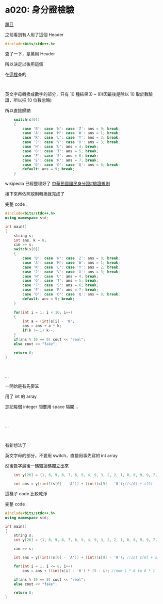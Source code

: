 # a020: 身分證檢驗

[題目](https://zerojudge.tw/ShowProblem?problemid=a020)

之前看到有人用了這個 Header
~~~cpp 
#include<bits/stdc++.h>
~~~
查了一下，是萬用 Header

所以決定以後用這個

在[這裡](https://www.itread01.com/content/1547093362.html)查的

<br>

英文字母轉換成數字的部分，只有 10 種結果(0 ~ 9)(因最後是除以 10 取於數驗證，所以把 10 位數忽略)

所以直接歸納
~~~cpp
    switch(s[0])
    {
        case 'B': case 'N': case 'Z': ans = 0; break;
        case 'A': case 'M': case 'W': ans = 1; break;
        case 'K': case 'L': case 'Y': ans = 2; break;
        case 'J': case 'V': case 'X': ans = 3; break;
        case 'H': case 'U': ans = 4; break;
        case 'G': case 'T': ans = 5; break;
        case 'F': case 'S': ans = 6; break;
        case 'E': case 'R': ans = 7; break;
        case 'D': case 'O': case 'Q': ans = 8; break;
        default: ans = 9; break;
    }
~~~
wikipedia 已經整理好了
[中華民國國民身分證#驗證規則](https://zh.wikipedia.org/wiki/%E4%B8%AD%E8%8F%AF%E6%B0%91%E5%9C%8B%E5%9C%8B%E6%B0%91%E8%BA%AB%E5%88%86%E8%AD%89#%E9%A9%97%E8%AD%89%E8%A6%8F%E5%89%87)

接下來再依照規則轉換就完成了

完整 code：
~~~cpp
#include<bits/stdc++.h>
using namespace std;

int main()
{
    string s;
    int ans, k = 8;
    cin >> s;
    switch(s[0])
    {
        case 'B': case 'N': case 'Z': ans = 0; break;
        case 'A': case 'M': case 'W': ans = 1; break;
        case 'K': case 'L': case 'Y': ans = 2; break;
        case 'J': case 'V': case 'X': ans = 3; break;
        case 'H': case 'U': ans = 4; break;
        case 'G': case 'T': ans = 5; break;
        case 'F': case 'S': ans = 6; break;
        case 'E': case 'R': ans = 7; break;
        case 'D': case 'O': case 'Q': ans = 8; break;
        default: ans = 9; break;
    }
    
    for(int i = 1; i < 10; i++)
    {
        int a = (int)s[i] - '0';
        ans = ans + a * k;
        if(k != 1) k--;
    }
    if(ans % 10 == 0) cout << "real";
    else cout << "fake";
    
    return 0;
}
~~~

<br>

...

一開始是有先耍笨

用了 int 的 array

忘記每個 integer 間要用 space 隔開...

<br>

...

<br>

有新想法了

英文字母的部分，不要用 switch，直接用事先寫的 int array

然後數字最後一碼驗證碼獨立出來

~~~cpp
    int y[26] = {1, 0, 9, 8, 7, 6, 5, 4, 9, 3, 2, 2, 1, 0, 8, 9, 9, 7, 6, 5, 4, 3, 1, 3, 2, 0};//switch of A to Z

    int ans = y[(int)(s[0] - 'A')] + (int)(s[9] - '0');//s[0] + s[9]
~~~
這樣子 code 比較乾淨

完整 code：
~~~cpp
#include<bits/stdc++.h>
using namespace std;

int main()
{
    string s;
    int y[26] = {1, 0, 9, 8, 7, 6, 5, 4, 9, 3, 2, 2, 1, 0, 8, 9, 9, 7, 6, 5, 4, 3, 1, 3, 2, 0}; //switch of A to Z

    cin >> s;

    int ans = y[(int)(s[0] - 'A')] + (int)(s[9] - '0'); //int s[0] + s[9]

    for(int i = 1; i <= 8; i++)
        ans = ans + ((int)s[i] - '0') * (9 - i); //num 1 * 8 to 8 * 1

    if(ans % 10 == 0) cout << "real";
    else cout << "fake";

    return 0;
}
~~~
 
